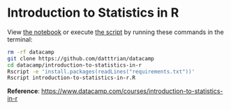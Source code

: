 # Introduction to Statistics in R

View [the notebook](introduction-to-statistics-in-r.ipynb) or execute [the script](introduction-to-statistics-in-r.R) by running these commands in the terminal:

``` bash
rm -rf datacamp
git clone https://github.com/datttrian/datacamp
cd datacamp/introduction-to-statistics-in-r
Rscript -e 'install.packages(readLines("requirements.txt"))'
Rscript introduction-to-statistics-in-r.R
```

**Reference**: https://www.datacamp.com/courses/introduction-to-statistics-in-r
